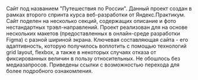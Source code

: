 Сайт под названием "Путешествия по России".
Данный проект создан в рамках второго спринта курса веб-разработки от Яндекс.Практикум.
Сайт поделен на несколько секций, содержащих описание и фото нестандартных трэвл-направлений.
Проект реализован для на основе нескольких макетов (предоставленных в онлайн-среде разработки Figmа) с разной шириной экрана.
Ключевая составляющая сайта - его адаптивность, которую получилось воплотить с помощью технологий grid layout, flexbox,
а также в некоторых случаях отказа от фиксированных величин в пользу относительных. Не обошлось без медиазапросов.
Приведены ссылки с возможностью перехода для более подробного ознакомления.
